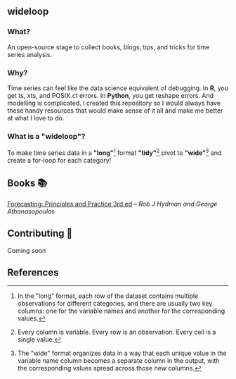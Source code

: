 ## wideloop

### What?

An open-source stage to collect books, blogs, tips, and tricks for time series analysis.

### Why?

Time series can feel like the data science equivalent of debugging. In **R**, you get ts, xts, and POSIX.ct errors. In **Python**, you get reshape errors. And modelling is complicated. I created this repository so I would always have these handy resources that would make sense of it all and make me better at what I love to do.

### What is a "wideloop"?

To make time series data in a **"long"**[^1] format **"tidy"**[^2] pivot to **"wide"**[^3] and create a for-loop for each category!

## Books 📚

[Forecasting: Principles and Practice 3rd ed](https://otexts.com/fpp3/) *– Rob J Hydman and George Athanasopoulos*  


## Contributing 📌
Coming soon

## References

[^1]: In the "long" format, each row of the dataset contains multiple observations for different categories, and there are usually two key columns: one for the variable names and another for the corresponding values.
[^2]: Every column is variable.
Every row is an observation.
Every cell is a single value.
[^3]: The "wide" format organizes data in a way that each unique value in the variable name column becomes a separate column in the output, with the corresponding values spread across those new columns.
